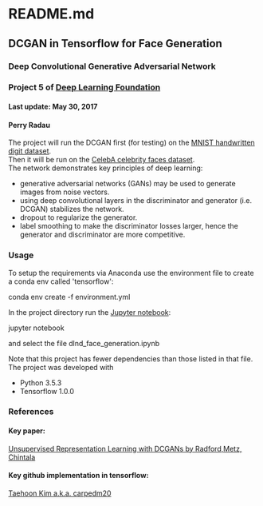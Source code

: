 # README.md
## DCGAN in Tensorflow for Face Generation
### Deep Convolutional Generative Adversarial Network 
### Project 5 of [Deep Learning Foundation](https://www.udacity.com/course/deep-learning-nanodegree-foundation--nd101)
#### Last update: May 30, 2017
#### Perry Radau
The project will run the DCGAN first (for testing) on the [MNIST handwritten digit dataset](http://yann.lecun.com/exdb/mnist/).  
Then it will be run on the [CelebA celebrity faces dataset](http://mmlab.ie.cuhk.edu.hk/projects/CelebA.html).  
The network demonstrates key principles of deep learning:
* generative adversarial networks (GANs) may be used to generate images from noise vectors.
* using deep convolutional layers in the discriminator and generator (i.e. DCGAN) stabilizes the network.
* dropout to regularize the generator.
* label smoothing to make the discriminator losses larger, hence the generator and discriminator are more competitive.

### Usage
To setup the requirements via Anaconda use the environment file to create a conda env called 'tensorflow':

conda env create -f environment.yml 

In the project directory run the [Jupyter notebook](http://jupyter.org/):

jupyter notebook

and select the file dlnd_face_generation.ipynb

Note that this project has fewer dependencies than those listed in that file.
The project was developed with
* Python 3.5.3
* Tensorflow 1.0.0

### References
#### Key paper:

[Unsupervised Representation Learning with DCGANs by Radford,Metz, Chintala](https://arxiv.org/abs/1511.06434)

#### Key github implementation in tensorflow:

[Taehoon Kim a.k.a. carpedm20](https://github.com/carpedm20/DCGAN-tensorflow)

